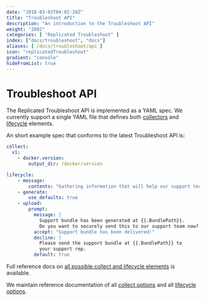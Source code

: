 ```yaml
---
date: "2018-03-03T04:02:20Z"
title: "Troubleshoot API"
description: "An introduction to the Troubleshoot API"
weight: "2002"
categories: [ "Replicated Troubleshoot" ]
index: ["docs/troubleshoot", "docs"]
aliases: [ /docs/troubleshoot/api ]
icon: "replicatedTroubleshoot"
gradient: "console"
hideFromList: true
---
```


# Troubleshoot API

The Replicated Troubleshoot API is implemented as a YAML spec. We currently support a single YAML file that defines both [collectors](../../collectors) and [lifecycle](../../lifecycle) elements.

An short example spec that conforms to the latest Troubleshoot API is:

```yaml
collect:
  v1:
    - docker.version:
        output_dir: /docker/version

lifecycle:
    - message:
        contents: "Gathering information that will help our support team diagnose what's wrong.."
    - generate:
        use_defaults: true
    - upload:
        prompt:
          message: |
            Support bundle has been generated at {{.BundlePath}}.
            Do you want to securely send this to our support team now?
          accept: "Support bundle has been delivered!"
          decline: |
            Please send the support bundle at {{.BundlePath}} to
            your support rep.
          default: true
```

Full reference docs on [all possible collect and lifecycle elements](/api/support-bundle-yaml/) is available.

We maintain reference documentation of all [collect options](/api/support-bundle-yaml-specs/shared/) and all [lifecycle options](/api/support-bundle-yaml-lifecycle/root/).

